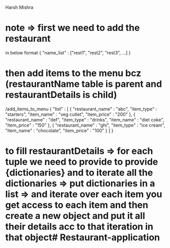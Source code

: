Harsh Mishra

# note => first we need to add the restaurant 
in below format
{
    "name_list" : ["rest1", "rest2", "rest3", ...]
}

# then add items to the menu bcz (restaurantName table is parent and restaurantDetails is child)
/add_items_to_menu
{
    "list" : [
        {
        "restaurant_name" : "abc",
        "item_type" : "starters",
        "item_name" : "veg cutlet",
        "item_price" : "200"
        },
        {
            "restaurant_name" : "def",
            "item_type" : "drinks",
            "item_name" : "diet coke",
            "item_price" : "150" 
        },
        {
            "restaurant_name" : "ghi",
            "item_type" : "ice cream",
            "item_name" : "chocolate",
            "item_price" : "100"
        }
    ]
}

# to fill restaurantDetails => for each tuple we need to provide to provide {dictionaries} and to iterate all the dictionaries => put dictionaries in a list => and iterate over each item you get access to each item and then create a new object and put it all their details acc to that iteration in that object#   R e s t a u r a n t - a p p l i c a t i o n 
 
 
